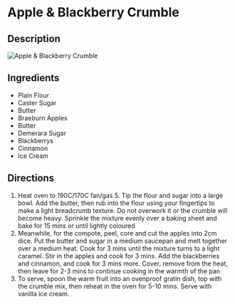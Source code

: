 # Apple & Blackberry Crumble

## Description
![Apple & Blackberry Crumble](https://www.themealdb.com/images/media/meals/xvsurr1511719182.jpg "Apple & Blackberry Crumble")

## Ingredients
- Plain Flour
- Caster Sugar
- Butter
- Braeburn Apples
- Butter
- Demerara Sugar
- Blackberrys
- Cinnamon
- Ice Cream

## Directions
1. Heat oven to 190C/170C fan/gas 5. Tip the flour and sugar into a large bowl. Add the butter, then rub into the flour using your fingertips to make a light breadcrumb texture. Do not overwork it or the crumble will become heavy. Sprinkle the mixture evenly over a baking sheet and bake for 15 mins or until lightly coloured
2. Meanwhile, for the compote, peel, core and cut the apples into 2cm dice. Put the butter and sugar in a medium saucepan and melt together over a medium heat. Cook for 3 mins until the mixture turns to a light caramel. Stir in the apples and cook for 3 mins. Add the blackberries and cinnamon, and cook for 3 mins more. Cover, remove from the heat, then leave for 2-3 mins to continue cooking in the warmth of the pan
3. To serve, spoon the warm fruit into an ovenproof gratin dish, top with the crumble mix, then reheat in the oven for 5-10 mins. Serve with vanilla ice cream.
